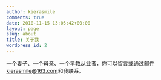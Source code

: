 ```yaml
---
author: kierasmile
comments: true
date: 2010-11-15 13:05:42+00:00
layout: page
slug: about
title: 关于我
wordpress_id: 2
---
```


一个妻子、一个母亲、一个早教从业者，你可以留言或通过邮件[kierasmile@163.com](mailto:kierasmile@163.com)和我联系。


